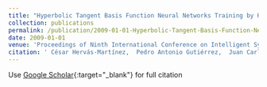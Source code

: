 ```yaml
---
title: "Hyperbolic Tangent Basis Function Neural Networks Training by Hybrid Evolutionary Programming for Accurate Short-Term Wind Speed Prediction"
collection: publications
permalink: /publication/2009-01-01-Hyperbolic-Tangent-Basis-Function-Neural-Networks-Training-by-Hybrid-Evolutionary-Programming-for-Accurate-Short-Term-Wind-Speed-Prediction
date: 2009-01-01
venue: 'Proceedings of Ninth International Conference on Intelligent Systems Design and Applications (ISDA09)'
citation: ' César Hervás-Martínez,  Pedro Antonio Gutiérrez,  Juan Carlos Fernández,  Sancho Salcedo-Sanz,  A. Portilla Figueras,  A. Perez Bellido,  L. Prieto, &quot;Hyperbolic Tangent Basis Function Neural Networks Training by Hybrid Evolutionary Programming for Accurate Short-Term Wind Speed Prediction.&quot; Proceedings of Ninth International Conference on Intelligent Systems Design and Applications (ISDA09), 2009, pp. 193--198.'
---
```

Use [Google Scholar](https://scholar.google.com/scholar?q=Hyperbolic+Tangent+Basis+Function+Neural+Networks+Training+by+Hybrid+Evolutionary+Programming+for+Accurate+Short+Term+Wind+Speed+Prediction){:target="_blank"} for full citation